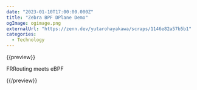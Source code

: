 ```yaml
---
date: "2023-01-10T17:00:00.000Z"
title: "Zebra BPF DPlane Demo"
ogImage: ogimage.png
externalUrl: "https://zenn.dev/yutarohayakawa/scraps/1146e82a57b5b1"
categories:
  - Technology
---
```


{{preview}}

FRRouting meets eBPF

{{/preview}}
